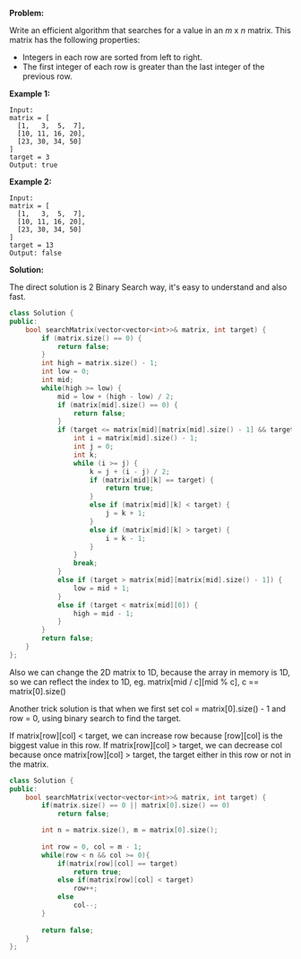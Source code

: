 **Problem:**

Write an efficient algorithm that searches for a value in an *m* x *n* matrix. This matrix has the following properties:

- Integers in each row are sorted from left to right.
- The first integer of each row is greater than the last integer of the previous row.

**Example 1:**

```
Input:
matrix = [
  [1,   3,  5,  7],
  [10, 11, 16, 20],
  [23, 30, 34, 50]
]
target = 3
Output: true
```

**Example 2:**

```
Input:
matrix = [
  [1,   3,  5,  7],
  [10, 11, 16, 20],
  [23, 30, 34, 50]
]
target = 13
Output: false
```

**Solution:**

The direct solution is 2 Binary Search way, it's easy to understand and also fast.

```c++
class Solution {
public:
    bool searchMatrix(vector<vector<int>>& matrix, int target) {
        if (matrix.size() == 0) {
            return false;
        }
        int high = matrix.size() - 1;
        int low = 0;
        int mid;
        while(high >= low) {
            mid = low + (high - low) / 2;
            if (matrix[mid].size() == 0) {
                return false;
            }
            if (target <= matrix[mid][matrix[mid].size() - 1] && target >= matrix[mid][0]) {
                int i = matrix[mid].size() - 1;
                int j = 0;
                int k;
                while (i >= j) {
                    k = j + (i - j) / 2;
                    if (matrix[mid][k] == target) {
                        return true;
                    }
                    else if (matrix[mid][k] < target) {
                        j = k + 1;
                    }
                    else if (matrix[mid][k] > target) {
                        i = k - 1;
                    }
                }
                break;
            }
            else if (target > matrix[mid][matrix[mid].size() - 1]) {
                low = mid + 1;
            }
            else if (target < matrix[mid][0]) {
                high = mid - 1;
            }
        }
        return false;
    }
};
```

Also we can change the 2D matrix to 1D, because the array in memory is 1D, so we can reflect the index to 1D, eg. matrix[mid / c]\[mid % c], c == matrix[0].size()

Another trick solution is that when we first set col = matrix[0].size() - 1 and row = 0, using binary search to find the target.

If matrix[row]\[col] < target, we can increase row because [row]\[col] is the biggest value in this row. If matrix[row]\[col] > target, we can decrease col because once matrix[row]\[col] > target, the target either in this row or not in the matrix.

```c++
class Solution {
public:
    bool searchMatrix(vector<vector<int>>& matrix, int target) {
        if(matrix.size() == 0 || matrix[0].size() == 0)
            return false;

        int n = matrix.size(), m = matrix[0].size();
    
        int row = 0, col = m - 1;
        while(row < n && col >= 0){
            if(matrix[row][col] == target)
                return true;
            else if(matrix[row][col] < target)
                row++;
            else
                col--;
        }
    
        return false;
    }
};
```

